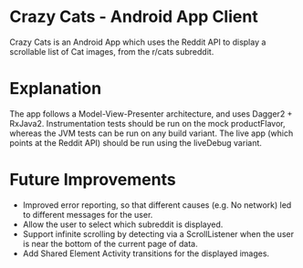 Crazy Cats - Android App Client
======
Crazy Cats is an Android App which uses the Reddit API to display a scrollable list of Cat
images, from the r/cats subreddit.

Explanation
======
The app follows a Model-View-Presenter architecture, and uses Dagger2 + RxJava2.
Instrumentation tests should be run on the mock productFlavor, whereas the JVM tests can be run on
any build variant. The live app (which points at the Reddit API) should be run using the liveDebug
variant.

Future Improvements
======
- Improved error reporting, so that different causes (e.g. No network) led to different messages
for the user.
- Allow the user to select which subreddit is displayed.
- Support infinite scrolling by detecting via a ScrollListener when the user is near the bottom
of the current page of data.
- Add Shared Element Activity transitions for the displayed images.